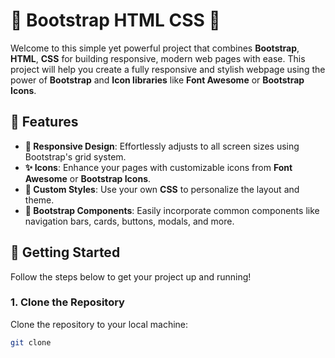 # 🌟 Bootstrap HTML CSS 🌟

Welcome to this simple yet powerful project that combines **Bootstrap**, **HTML**, **CSS** for building responsive, modern web pages with ease. This project will help you create a fully responsive and stylish webpage using the power of **Bootstrap** and **Icon libraries** like **Font Awesome** or **Bootstrap Icons**.

## 🚀 Features

- **📱 Responsive Design**: Effortlessly adjusts to all screen sizes using Bootstrap's grid system.
- **✨ Icons**: Enhance your pages with customizable icons from **Font Awesome** or **Bootstrap Icons**.
- **🎨 Custom Styles**: Use your own **CSS** to personalize the layout and theme.
- **🔧 Bootstrap Components**: Easily incorporate common components like navigation bars, cards, buttons, modals, and more.

## 🏁 Getting Started

Follow the steps below to get your project up and running!

### 1. Clone the Repository

Clone the repository to your local machine:

```bash
git clone
